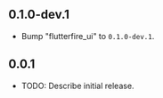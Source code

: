 ## 0.1.0-dev.1

 - Bump "flutterfire_ui" to `0.1.0-dev.1`.

## 0.0.1

* TODO: Describe initial release.
